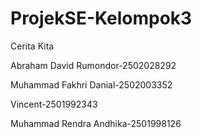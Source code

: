 # ProjekSE-Kelompok3

Cerita Kita


Abraham David Rumondor-2502028292

Muhammad Fakhri Danial-2502003352

Vincent-2501992343

Muhammad Rendra Andhika-2501998126
